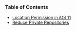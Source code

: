 ### Table of Contents
* [Location Permission in iOS 11](Location%20Permission/location-permission-issue.md)
* [Reduce Private Repositories](Reduce%20Repositories/reduce-repos-issue.md)
